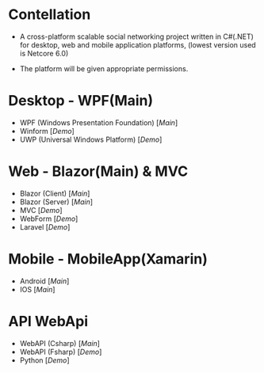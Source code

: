 # Contellation

- A cross-platform scalable social networking project written in C#(.NET) for desktop, web and mobile application platforms, (lowest version used is Netcore 6.0)

- The platform will be given appropriate permissions.

# Desktop - WPF(Main)
- WPF (Windows Presentation Foundation) [_Main_]
- Winform [_Demo_]
- UWP (Universal Windows Platform) [_Demo_]
# Web - Blazor(Main) & MVC
- Blazor (Client) [_Main_]
- Blazor (Server) [_Main_]
- MVC [_Demo_]
- WebForm [_Demo_]
- Laravel [_Demo_]
# Mobile - MobileApp(Xamarin)
- Android [_Main_]
- IOS [_Main_]
# API WebApi
- WebAPI (Csharp) [_Main_]
- WebAPI (Fsharp) [_Demo_]
- Python [_Demo_]